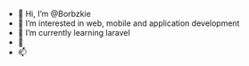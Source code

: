 - 👋 Hi, I’m @Borbzkie
- 👀 I’m interested in web, mobile and application development
- 🌱 I’m currently learning laravel
- 💞️ 
- 📫 

<!---
Borbzkie/Borbzkie is a ✨ special ✨ repository because its `README.md` (this file) appears on your GitHub profile.
You can click the Preview link to take a look at your changes.
--->
